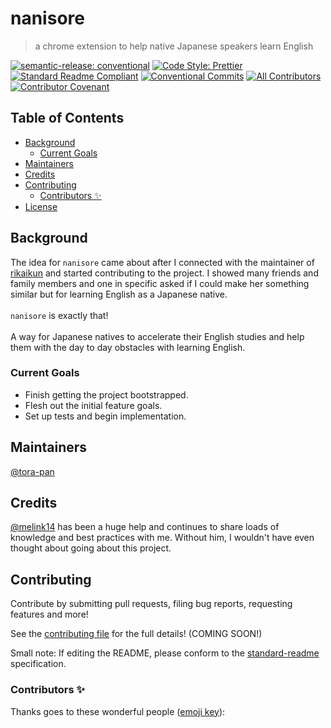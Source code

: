 # nanisore

> a chrome extension to help native Japanese speakers learn English

<!-- [![Mergify Status](https://img.shields.io/endpoint.svg?url=https://api.mergify.com/v1/badges/melink14/rikaikun&style=flat)](https://mergify.com)
[![codecov](https://codecov.io/gh/melink14/rikaikun/branch/main/graph/badge.svg?token=4nZ7madoqJ)](https://codecov.io/gh/melink14/rikaikun)
[![Codacy Badge](https://app.codacy.com/project/badge/Grade/e342d582357449f38d9255c247e37159)](https://www.codacy.com/gh/melink14/rikaikun/dashboard?utm_source=github.com&utm_medium=referral&utm_content=melink14/rikaikun&utm_campaign=Badge_Grade) -->

[![semantic-release: conventional](https://img.shields.io/badge/semantic--release-conventional-commits?logo=semantic-release)](https://github.com/semantic-release/semantic-release)
[![Code Style: Prettier](https://img.shields.io/badge/code_style-prettier-ff69b4.svg?style=flat)](https://github.com/prettier/prettier)
[![Standard Readme Compliant](https://img.shields.io/badge/standard--readme-OK-green.svg?style=flat)](https://github.com/RichardLitt/standard-readme)
[![Conventional Commits](https://img.shields.io/badge/Conventional%20Commits-1.0.0-yellow.svg?style=flat)](https://conventionalcommits.org)
[![All Contributors](https://img.shields.io/github/all-contributors/tora-pan/nanisore?color=orange)](#contributors)
[![Contributor Covenant](https://img.shields.io/badge/Contributor%20Covenant-2.0-4baaaa.svg)](CODE_OF_CONDUCT.md)

## Table of Contents <!-- omit in toc -->

- [Background](#background)
  - [Current Goals](#current-goals)
- [Maintainers](#maintainers)
- [Credits](#credits)
- [Contributing](#contributing)
  - [Contributors ✨](#contributors)
- [License](#license)

## Background

The idea for `nanisore` came about after I connected with the maintainer of [rikaikun](https://github.com/melink14/rikaikun) and started contributing to the project. I showed many friends and family members and one in specific asked if I could make her something similar but for learning English as a Japanese native.  
<br>
`nanisore` is exactly that!
<br>  
A way for Japanese natives to accelerate their English studies and help them with the day to day obstacles with learning English.

### Current Goals

- Finish getting the project bootstrapped.
- Flesh out the initial feature goals.
- Set up tests and begin implementation.

## Maintainers

[@tora-pan](https://github.com/tora-pan)

## Credits

[@melink14](https://github.com/melink14) has been a huge help and continues to share loads of knowledge and best practices with me. Without him, I wouldn't have even thought about going about this project.

## Contributing

Contribute by submitting pull requests, filing bug reports, requesting features and more!

See the [contributing file](CONTRIBUTING.md) for the full details! (COMING SOON!)

Small note: If editing the README, please conform to the [standard-readme](https://github.com/RichardLitt/standard-readme) specification.

### Contributors ✨

<!-- ALL-CONTRIBUTORS-LIST:START - Do not remove or modify this section -->

<!-- prettier-ignore-start -->
<!-- markdownlint-disable -->

<!-- markdownlint-restore -->
<!-- prettier-ignore-end -->

<!-- ALL-CONTRIBUTORS-LIST:END -->

Thanks goes to these wonderful people ([emoji key](https://allcontributors.org/docs/en/emoji-key)):
